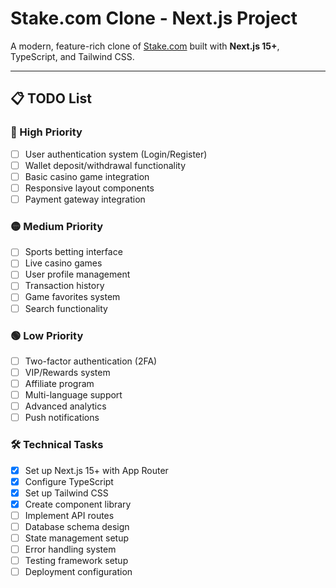 # Stake.com Clone - Next.js Project

A modern, feature-rich clone of [Stake.com](https://stake.com) built with **Next.js 15+**, TypeScript, and Tailwind CSS.

---


## 📋 TODO List

### 🔴 High Priority
- [ ] User authentication system (Login/Register)
- [ ] Wallet deposit/withdrawal functionality
- [ ] Basic casino game integration
- [ ] Responsive layout components
- [ ] Payment gateway integration

### 🟡 Medium Priority
- [ ] Sports betting interface
- [ ] Live casino games
- [ ] User profile management
- [ ] Transaction history
- [ ] Game favorites system
- [ ] Search functionality

### 🟢 Low Priority
- [ ] Two-factor authentication (2FA)
- [ ] VIP/Rewards system
- [ ] Affiliate program
- [ ] Multi-language support
- [ ] Advanced analytics
- [ ] Push notifications

### 🛠 Technical Tasks
- [x] Set up Next.js 15+ with App Router
- [x] Configure TypeScript
- [x] Set up Tailwind CSS
- [x] Create component library
- [ ] Implement API routes
- [ ] Database schema design
- [ ] State management setup
- [ ] Error handling system
- [ ] Testing framework setup
- [ ] Deployment configuration